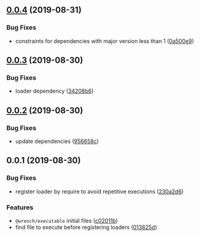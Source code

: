 ## [0.0.4](https://github.com/gavar/wrench/compare/v/executable/0.0.3...v/executable/0.0.4) (2019-08-31)


### Bug Fixes

* constraints for dependencies with major version less than 1 ([0a500e9](https://github.com/gavar/wrench/commit/0a500e9))

## [0.0.3](https://github.com/gavar/wrench/compare/v/executable/0.0.2...v/executable/0.0.3) (2019-08-30)


### Bug Fixes

* loader dependency ([34208b6](https://github.com/gavar/wrench/commit/34208b6))

## [0.0.2](https://github.com/gavar/wrench/compare/v/executable/0.0.1...v/executable/0.0.2) (2019-08-30)


### Bug Fixes

* update dependencies ([956658c](https://github.com/gavar/wrench/commit/956658c))



## 0.0.1 (2019-08-30)


### Bug Fixes

* register loader by require to avoid repetitive executions ([230a2d6](https://github.com/gavar/wrench/commit/230a2d6))


### Features

* `@wrench/executable` initial files ([c02011b](https://github.com/gavar/wrench/commit/c02011b))
* find file to execute before registering loaders ([013825d](https://github.com/gavar/wrench/commit/013825d))
